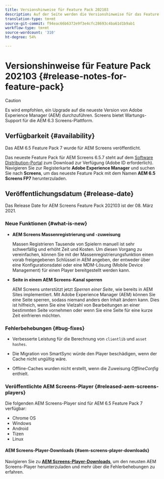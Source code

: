 ```yaml
---
title: Versionshinweise für Feature Pack 202103
description: Auf der Seite werden die Versionshinweise für das Feature Pack 202103 hervorgehoben.
translation-type: tm+mt
source-git-commit: f94eac66b6372e9f3e4cfc28693c4ba61d1b9ab1
workflow-type: tm+mt
source-wordcount: '310'
ht-degree: 54%

---
```



# Versionshinweise für Feature Pack 202103 {#release-notes-for-feature-pack}

>[!CAUTION]
>Es wird empfohlen, ein Upgrade auf die neueste Version von Adobe Experience Manager (AEM) durchzuführen. Screens bietet Wartungs-Support für die AEM 6.3 Screens-Plattform.

## Verfügbarkeit {#availability}

Das AEM 6.5 Feature Pack 7 wurde für AEM Screens veröffentlicht.

Das neueste Feature Pack für AEM Screens 6.5.7 steht auf dem [Software Distribution-Portal](https://experience.adobe.com/#/downloads/content/software-distribution/en/aem.html) zum Download zur Verfügung (Adobe ID erforderlich). Navigieren Sie zur Registerkarte **Adobe Experience Manager** und suchen Sie nach **Screens**, um das neueste Feature Pack mit dem Namen **AEM 6.5 Screens FP7** herunterzuladen.

## Veröffentlichungsdatum {#release-date}

Das Release Date for AEM Screens Feature Pack 202103 ist der 08. März 2021.

### Neue Funktionen {#what-is-new}

* **AEM Screens Massenregistrierung und -zuweisung**

   Massen Registrieren Tausende von Spielern manuell ist sehr schwerfällig und erhöht Zeit und Kosten. Um diesen Vorgang zu vereinfachen, können Sie mit der Massenregistrierungsfunktion einen vorab freigegebenen Schlüssel in AEM angeben, der entweder über eine Konfigurationsdatei oder eine MDM-Lösung (Mobile Device Management) für einen Player bereitgestellt werden kann.

* **Seite in einem AEM Screens-Kanal sperren**

   AEM Screens unterstützt jetzt *Sperren einer Seite*, wie bereits in AEM Sites implementiert. Mit Adobe Experience Manager (AEM) können Sie eine Seite sperren, sodass niemand anders den Inhalt ändern kann. Dies ist hilfreich, wenn Sie eine Vielzahl von Bearbeitungen an einer bestimmten Seite vornehmen oder wenn Sie eine Seite für eine kurze Zeit einfrieren möchten.

### Fehlerbehebungen {#bug-fixes}

* Verbesserte Leistung für die Berechnung von `clientlib` und `asset hashes`.

* Die Migration von SmartSync würde den Player beschädigen, wenn der Cache nicht ungültig wäre.

* Offline-Caches wurden nicht erstellt, wenn die Zuweisung *OfflineConfig* enthielt.

### Veröffentlichte AEM Screens-Player {#released-aem-screens-players}

Die folgenden AEM Screens-Player sind für AEM 6.5 Feature Pack 7 verfügbar:

* Chrome OS
* Windows
* Android
* Tizen
* Linux

#### AEM Screens-Player-Downloads {#aem-screens-player-downloads}

Navigieren Sie zu **[AEM Screens-Player-Downloads](https://download.macromedia.com/screens/index.html)**, um den neusten AEM Screens-Player herunterzuladen und mehr über die Fehlerbehebungen zu erfahren.
